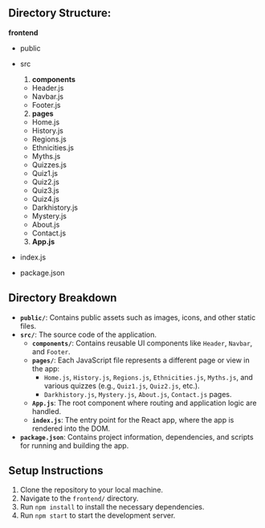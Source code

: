 
## Directory Structure:

**frontend**
- public
- src
  1. **components** 
     
    - Header.js
    - Navbar.js
    - Footer.js
  
  2. **pages**
     
    -  Home.js 
    -  History.js
    -  Regions.js 
    -  Ethnicities.js 
    -  Myths.js 
    -  Quizzes.js 
    -  Quiz1.js 
    -  Quiz2.js 
    -  Quiz3.js
    -  Quiz4.js 
    -  Darkhistory.js
    -  Mystery.js 
    -  About.js
    -  Contact.js 
  
  3. **App.js**
    
- index.js 
- package.json 


## Directory Breakdown

- **`public/`**: Contains public assets such as images, icons, and other static files.
- **`src/`**: The source code of the application.
  - **`components/`**: Contains reusable UI components like `Header`, `Navbar`, and `Footer`.
  - **`pages/`**: Each JavaScript file represents a different page or view in the app:
    - `Home.js`, `History.js`, `Regions.js`, `Ethnicities.js`, `Myths.js`, and various quizzes (e.g., `Quiz1.js`, `Quiz2.js`, etc.).
    - `Darkhistory.js`, `Mystery.js`, `About.js`, `Contact.js` pages.
  - **`App.js`**: The root component where routing and application logic are handled.
  - **`index.js`**: The entry point for the React app, where the app is rendered into the DOM.
- **`package.json`**: Contains project information, dependencies, and scripts for running and building the app.

## Setup Instructions

1. Clone the repository to your local machine.
2. Navigate to the `frontend/` directory.
3. Run `npm install` to install the necessary dependencies.
4. Run `npm start` to start the development server.

